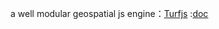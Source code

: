 
a well modular geospatial js engine：[Turfjs](https://github.com/Turfjs/turf) :[doc](http://turfjs.org/docs#along)










